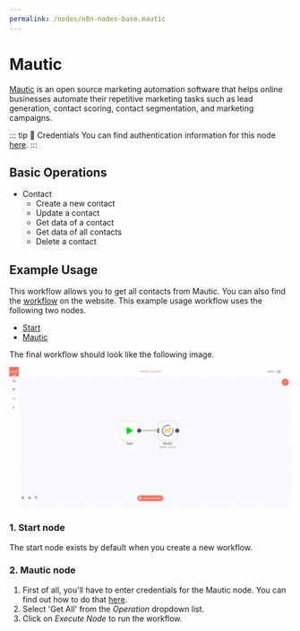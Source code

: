 ```yaml
---
permalink: /nodes/n8n-nodes-base.mautic
---
```


# Mautic

[Mautic](https://www.mautic.org/) is an open source marketing automation software that helps online businesses automate their repetitive marketing tasks such as lead generation, contact scoring, contact segmentation, and marketing campaigns.

::: tip 🔑 Credentials
You can find authentication information for this node [here](../../../credentials/Mautic/README.md).
:::

## Basic Operations

- Contact
	- Create a new contact
	- Update a contact
	- Get data of a contact
	- Get data of all contacts
	- Delete a contact

## Example Usage

This workflow allows you to get all contacts from Mautic. You can also find the [workflow](https://n8n.io/workflows/549) on the website. This example usage workflow uses the following two nodes.

- [Start](../../core-nodes/Start/README.md)
- [Mautic]()

The final workflow should look like the following image.

![A workflow with the Mautic node](./workflow.png)

### 1. Start node

The start node exists by default when you create a new workflow.

### 2. Mautic node

1. First of all, you'll have to enter credentials for the Mautic node. You can find out how to do that [here](../../../credentials/Mautic/README.md).
2. Select 'Get All' from the *Operation* dropdown list.
3. Click on *Execute Node* to run the workflow.
